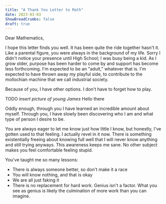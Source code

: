 ```yaml
---
title: "A Thank You Letter to Math"
date: 2023-03-03
ShowBreadCrumbs: false
draft: true
---
```


Dear Mathematics,

I hope this letter finds you well. It has been quite the ride together hasn't it. Like a parental figure, you were always in the background of my life. Sorry I didn't notice your presence until High School; I was busy being a kid. As I grow older, purpose has been harder to come by and support has become less forthcoming. I'm expected to be an "adult," whatever that is. I'm expected to have thrown away my playful side, to contribute to the mollochian machine that we call industrial society.

Because of you, I have other options. I don't have to forget how to play. 

TODO *insert picture of young James*
Hello there

Oddly enough, through you I have learned an incredible amount about myself. Through you, I have slowly been discovering who I am and what type of person I desire to be.

You are always eager to let me know just how little I know, but honestly, I've gotten used to that feeling. I actually revel in it now. There is something existentially freeing about knowing full well that I will never know anything and still trying anyways. This awareness keeps me sane. No other subject makes you feel comfortable feeling stupid. 

You've taught me so many lessons:

- There is always someone better, so don't make it a race
- You will know nothing, and that is okay
- We are all just faking it
- There is no replacement for hard work. Genius isn't a factor. What you see as genius is likely the culmination of more work than you can imagine.




